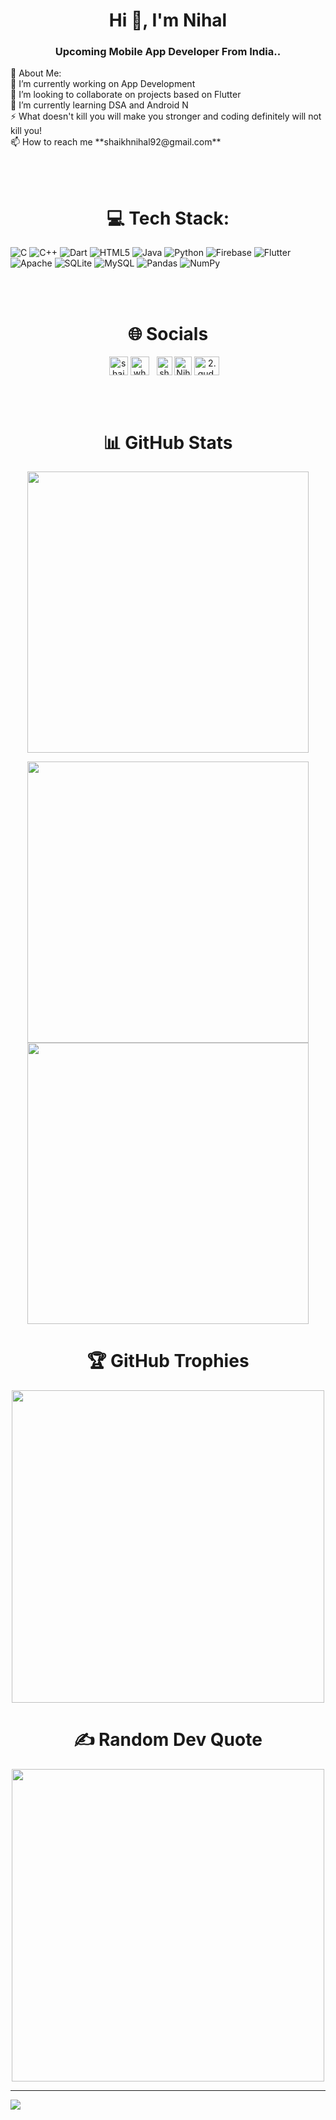 <h1 align="center">Hi 👋, I'm Nihal</h1>
<h3 align="center">Upcoming Mobile App Developer From India..</h3>
💫 About Me: <br>
🔭 I’m currently working on App Development<br>👯 I’m looking to collaborate on projects based on Flutter<br>🌱 I’m currently learning DSA and Android N<br>⚡ What doesn't kill you will make you stronger and coding definitely will not kill you! <br>📫 How to reach me **shaikhnihal92@gmail.com** <br>

<br><br>
<h1 align="center">💻 Tech Stack:</h1>

![C](https://img.shields.io/badge/c-%2300599C.svg?style=for-the-badge&logo=c&logoColor=white) ![C++](https://img.shields.io/badge/c++-%2300599C.svg?style=for-the-badge&logo=c%2B%2B&logoColor=white) ![Dart](https://img.shields.io/badge/dart-%230175C2.svg?style=for-the-badge&logo=dart&logoColor=white) ![HTML5](https://img.shields.io/badge/html5-%23E34F26.svg?style=for-the-badge&logo=html5&logoColor=white) ![Java](https://img.shields.io/badge/java-%23ED8B00.svg?style=for-the-badge&logo=java&logoColor=white) ![Python](https://img.shields.io/badge/python-3670A0?style=for-the-badge&logo=python&logoColor=ffdd54) ![Firebase](https://img.shields.io/badge/firebase-%23039BE5.svg?style=for-the-badge&logo=firebase) ![Flutter](https://img.shields.io/badge/Flutter-%2302569B.svg?style=for-the-badge&logo=Flutter&logoColor=white) ![Apache](https://img.shields.io/badge/apache-%23D42029.svg?style=for-the-badge&logo=apache&logoColor=white) ![SQLite](https://img.shields.io/badge/sqlite-%2307405e.svg?style=for-the-badge&logo=sqlite&logoColor=white) ![MySQL](https://img.shields.io/badge/mysql-%2300f.svg?style=for-the-badge&logo=mysql&logoColor=white) ![Pandas](https://img.shields.io/badge/pandas-%23150458.svg?style=for-the-badge&logo=pandas&logoColor=white) ![NumPy](https://img.shields.io/badge/numpy-%23013243.svg?style=for-the-badge&logo=numpy&logoColor=white)

<br><br>
<h1 align="center">🌐 Socials</h1>
<div align="center">
<a href="https://auth.geeksforgeeks.org/user/shaikhnihal92/practice" target="blank"><img align="center" src="https://user-images.githubusercontent.com/17960677/100546521-d3c7ea00-3287-11eb-9a5f-c4887c8c3ccf.png" alt="shaikhnihal92" height="30" width="30" /></a>
<a href="https://www.codechef.com/users/wh0mm1" target="blank"><img align="center" src="https://user-images.githubusercontent.com/42518907/187090767-7c086a66-394d-483a-a721-dc56ab4d7940.png" alt="wh0mm1" height="30" width="30" /></a>&nbsp;&nbsp;&nbsp;<a href="https://leetcode.com/shaikhnihal92/" target="blank"><img align="center" src="https://upload.wikimedia.org/wikipedia/commons/thumb/a/ab/LeetCode_logo_white_no_text.svg/867px-LeetCode_logo_white_no_text.svg.png" alt="shaikhnihal92" height="30" width="25" /></a>
<a href="https://www.linkedin.com/in/nihal-shaikh-4a0818206/" target="blank"><img align="center" src="https://w7.pngwing.com/pngs/402/997/png-transparent-linkedin-logo-computer-icons-facebook-user-profile-facebook-blue-angle-text.png" alt="Nihal Shaikh" height="30" width="28" /></a>
<a href="https://www.instagram.com/2.gud.wh0mm1_xo/" target="blank"><img align="center" src="https://raw.githubusercontent.com/rahuldkjain/github-profile-readme-generator/master/src/images/icons/Social/instagram.svg" alt="2.gud.wh0mm1_xo" height="30" width="40" /></a>&nbsp;&nbsp;&nbsp;
</div>


<br><br>
<h1 align="center">📊 GitHub Stats</h1>
<div align="center">
<img src="https://github-readme-stats.vercel.app/api?username=Wh0mM1&theme=tokyonight&hide_border=false&include_all_commits=false&count_private=false" width="450"><br>

<img src="https://github-readme-streak-stats.herokuapp.com/?user=Wh0mM1&theme=tokyonight&hide_border=false" width="450"><br>
<img src="https://github-readme-stats.vercel.app/api/top-langs/?username=Wh0mM1&theme=tokyonight&hide_border=false&include_all_commits=false&count_private=false&layout=compact" width="450"><br>
</div>

<!--![](https://github-readme-stats.vercel.app/api?username=Wh0mM1&theme=tokyonight&hide_border=false&include_all_commits=false&count_private=false)<br/>-->
<!--![](https://github-readme-streak-stats.herokuapp.com/?user=Wh0mM1&theme=tokyonight&hide_border=false)<br/>-->
<!--![](https://github-readme-stats.vercel.app/api/top-langs/?username=Wh0mM1&theme=tokyonight&hide_border=false&include_all_commits=false&count_private=false&layout=compact)-->

<h1 align="center">🏆 GitHub Trophies</h1>

<!--![](https://github-profile-trophy.vercel.app/?username=Wh0mM1&theme=tokyonight&no-frame=false&no-bg=true&margin-w=4)-->
<div align="center">
<img src="https://github-profile-trophy.vercel.app/?username=Wh0mM1&theme=tokyonight&no-frame=false&no-bg=true&margin-w=4" width="500"><br>
</div>

<h1 align="center">✍️ Random Dev Quote</h1>
<div align="center">
<img src="https://quotes-github-readme.vercel.app/api?type=horizontal&theme=radical" width="500"><br>
</div>


<!--![](https://quotes-github-readme.vercel.app/api?type=horizontal&theme=radical)-->
<!-- 
### 😂 Random Dev Meme
<img src="https://random-memer.herokuapp.com/" width="512px"/>
 -->
---
[![](https://visitcount.itsvg.in/api?id=Wh0mM1&icon=0&color=0)](https://visitcount.itsvg.in)

<!-- Proudly created with GPRM ( https://gprm.itsvg.in ) -->

